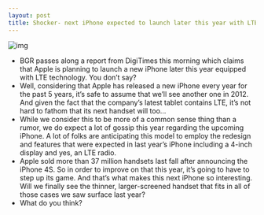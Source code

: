 ```yaml
---
layout: post
title: Shocker- next iPhone expected to launch later this year with LTE
---
```

![img](http://media.idownloadblog.com/wp-content/uploads/2012/02/iphone-5.jpg)
* BGR passes along a report from DigiTimes this morning which claims that Apple is planning to launch a new iPhone later this year equipped with LTE technology. You don’t say?
* Well, considering that Apple has released a new iPhone every year for the past 5 years, it’s safe to assume that we’ll see another one in 2012. And given the fact that the company’s latest tablet contains LTE, it’s not hard to fathom that its next handset will too…
* While we consider this to be more of a common sense thing than a rumor, we do expect a lot of gossip this year regarding the upcoming iPhone. A lot of folks are anticipating this model to employ the redesign and features that were expected in last year’s iPhone including a 4-inch display and yes, an LTE radio.
* Apple sold more than 37 million handsets last fall after announcing the iPhone 4S. So in order to improve on that this year, it’s going to have to step up its game. And that’s what makes this next iPhone so interesting. Will we finally see the thinner, larger-screened handset that fits in all of those cases we saw surface last year?
* What do you think?

